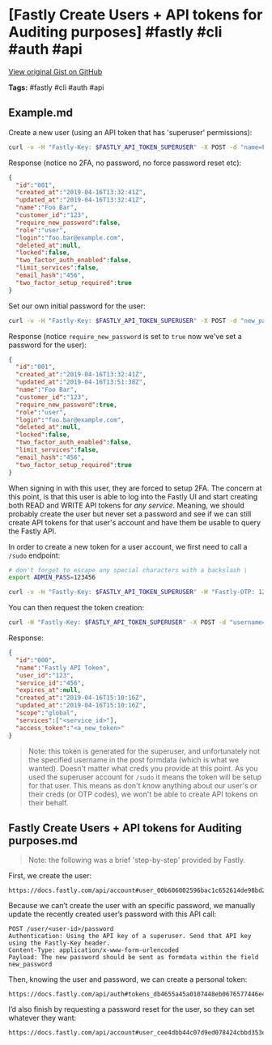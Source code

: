 # [Fastly Create Users + API tokens for Auditing purposes] #fastly #cli #auth #api

[View original Gist on GitHub](https://gist.github.com/Integralist/769d16edbc7791ab4e6a61983162b964)

**Tags:** #fastly #cli #auth #api

## Example.md

Create a new user (using an API token that has 'superuser' permissions):


```bash
curl -v -H "Fastly-Key: $FASTLY_API_TOKEN_SUPERUSER" -X POST -d "name=Foo Bar&login=foo.bar%40example.com" https://api.fastly.com/user
```

Response (notice no 2FA, no password, no force password reset etc):

```json
{
  "id":"001",
  "created_at":"2019-04-16T13:32:41Z",
  "updated_at":"2019-04-16T13:32:41Z",
  "name":"Foo Bar",
  "customer_id":"123",
  "require_new_password":false,
  "role":"user",
  "login":"foo.bar@example.com",
  "deleted_at":null,
  "locked":false,
  "two_factor_auth_enabled":false,
  "limit_services":false,
  "email_hash":"456",
  "two_factor_setup_required":true
}
```

Set our own initial password for the user:

```bash
curl -v -H "Fastly-Key: $FASTLY_API_TOKEN_SUPERUSER" -X POST -d "new_password=foobar" https://api.fastly.com/user/<id>/password
```

Response (notice `require_new_password` is set to `true` now we've set a password for the user):

```json
{
  "id":"001",
  "created_at":"2019-04-16T13:32:41Z",
  "updated_at":"2019-04-16T13:51:38Z",
  "name":"Foo Bar",
  "customer_id":"123",
  "require_new_password":true,
  "role":"user",
  "login":"foo.bar@example.com",
  "deleted_at":null,
  "locked":false,
  "two_factor_auth_enabled":false,
  "limit_services":false,
  "email_hash":"456",
  "two_factor_setup_required":true
}
```

When signing in with this user, they are forced to setup 2FA. The concern at this point, is that this user is able to log into the Fastly UI and start creating both READ and WRITE API tokens for _any service_. Meaning, we should probably create the user but never set a password and see if we can still create API tokens for that user's account and have them be usable to query the Fastly API.

In order to create a new token for a user account, we first need to call a `/sudo` endpoint:

```bash
# don't forget to escape any special characters with a backslash \
export ADMIN_PASS=123456

curl -v -H "Fastly-Key: $FASTLY_API_TOKEN_SUPERUSER" -H "Fastly-OTP: 123456" -X POST -d "username=admin@example.com&password=$ADMIN_PASS" https://api.fastly.com/sudo
```

You can then request the token creation:

```bash
curl -H "Fastly-Key: $FASTLY_API_TOKEN_SUPERUSER" -X POST -d "username=<user>&password=<pass>&services[]=<service>" https://api.fastly.com/tokens
```

Response:

```json
{
  "id":"000",
  "name":"Fastly API Token",
  "user_id":"123",
  "service_id":"456",
  "expires_at":null,
  "created_at":"2019-04-16T15:10:16Z",
  "updated_at":"2019-04-16T15:10:16Z",
  "scope":"global",
  "services":["<service_id>"],
  "access_token":"<a_new_token>"
}
```

> Note: this token is generated for the superuser, and unfortunately not the specified username in the post formdata (which is what we wanted). Doesn't matter what creds you provide at this point. As you used the superuser account for `/sudo` it means the token will be setup for that user. This means as don't _know_ anything about our user's or their creds (or OTP codes), we won't be able to create API tokens on their behalf.

## Fastly Create Users + API tokens for Auditing purposes.md

> Note: the following was a brief 'step-by-step' provided by Fastly.

First, we create the user: 

```
https://docs.fastly.com/api/account#user_00b606002596bac1c652614de98bd260
``` 

Because we can’t create the user with an specific password, we manually update the recently created user’s password with this API call:

```
POST /user/<user-id>/password
Authentication: Using the API key of a superuser. Send that API key using the Fastly-Key header.
Content-Type: application/x-www-form-urlencoded
Payload: The new password should be sent as formdata within the field new_password
```

Then, knowing the user and password, we can create a personal token: 

```
https://docs.fastly.com/api/auth#tokens_db4655a45a0107448eb0676577446e40
```

I’d also finish by requesting a password reset for the user, so they can set whatever they want: 

```
https://docs.fastly.com/api/account#user_cee4dbb44c07d9ed078424cbbd353e1a
```

